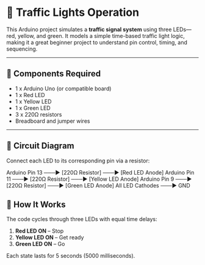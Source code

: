 # 🚦 Traffic Lights Operation

This Arduino project simulates a **traffic signal system** using three LEDs—red, yellow, and green. It models a simple time-based traffic light logic, making it a great beginner project to understand pin control, timing, and sequencing.

---

## 🔧 Components Required

- 1 x Arduino Uno (or compatible board)
- 1 x Red LED  
- 1 x Yellow LED  
- 1 x Green LED  
- 3 x 220Ω resistors  
- Breadboard and jumper wires

---

## 🔌 Circuit Diagram

Connect each LED to its corresponding pin via a resistor:

Arduino Pin 13 ───► [220Ω Resistor] ───► [Red LED Anode]
Arduino Pin 11 ───► [220Ω Resistor] ───► [Yellow LED Anode]
Arduino Pin 9 ───► [220Ω Resistor] ───► [Green LED Anode]
All LED Cathodes ───► GND

## 🧠 How It Works

The code cycles through three LEDs with equal time delays:
1. **Red LED ON** – Stop
2. **Yellow LED ON** – Get ready
3. **Green LED ON** – Go

Each state lasts for 5 seconds (5000 milliseconds).
